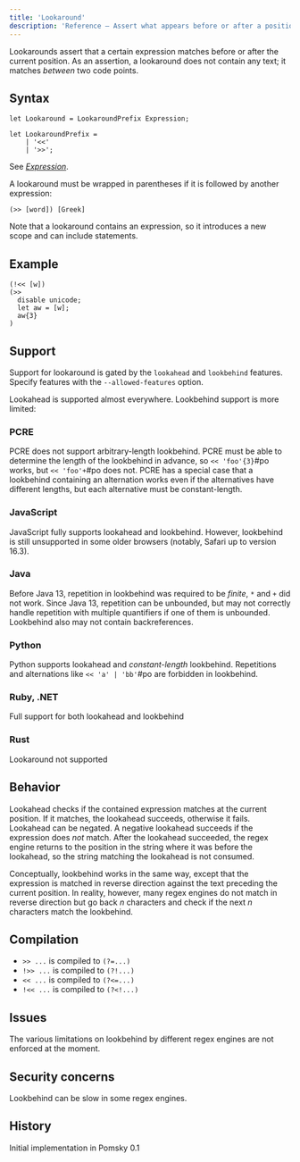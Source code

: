 ```yaml
---
title: 'Lookaround'
description: 'Reference – Assert what appears before or after a position'
---
```


Lookarounds assert that a certain expression matches before or after the current position. As an
assertion, a lookaround does not contain any text; it matches _between_ two code points.

## Syntax

```pomsky
let Lookaround = LookaroundPrefix Expression;

let LookaroundPrefix =
    | '<<'
    | '>>';
```

See _[Expression](/docs/reference/grammar/#expression)_.

A lookaround must be wrapped in parentheses if it is followed by another expression:

```pomsky
(>> [word]) [Greek]
```

Note that a lookaround contains an expression, so it introduces a new scope and can include
statements.

## Example

```pomsky
(!<< [w])
(>>
  disable unicode;
  let aw = [w];
  aw{3}
)
```

## Support

Support for lookaround is gated by the `lookahead` and `lookbehind` features. Specify features with
the `--allowed-features` option.

Lookahead is supported almost everywhere. Lookbehind support is more limited:

### PCRE

PCRE does not support arbitrary-length lookbehind. PCRE must be able to determine the length of
the lookbehind in advance, so `<< 'foo'{3}`#po works, but `<< 'foo'+`#po
does not. PCRE has a special case that a lookbehind containing an alternation works even if the
alternatives have different lengths, but each alternative must be constant-length.

### JavaScript

JavaScript fully supports lookahead and lookbehind. However, lookbehind is still unsupported in
some older browsers (notably, Safari up to version 16.3).

### Java

Before Java 13, repetition in lookbehind was required to be _finite_, `*` and `+` did not work.
Since Java 13, repetition can be unbounded, but may not correctly handle repetition with multiple
quantifiers if one of them is unbounded. Lookbehind also may not contain backreferences.

### Python

Python supports lookahead and _constant-length_ lookbehind. Repetitions and alternations like
`<< 'a' | 'bb'`#po are forbidden in lookbehind.

### Ruby, .NET

Full support for both lookahead and lookbehind

### Rust

Lookaround not supported

## Behavior

Lookahead checks if the contained expression matches at the current position. If it matches, the
lookahead succeeds, otherwise it fails. Lookahead can be negated. A negative lookahead succeeds if
the expression does _not_ match. After the lookahead succeeded, the regex engine returns to the
position in the string where it was before the lookahead, so the string matching the lookahead is
not consumed.

Conceptually, lookbehind works in the same way, except that the expression is matched in reverse
direction against the text preceding the current position. In reality, however, many regex engines
do not match in reverse direction but go back _n_ characters and check if the next _n_ characters
match the lookbehind.

## Compilation

- `>> ...` is compiled to `(?=...)`
- `!>> ...` is compiled to `(?!...)`
- `<< ...` is compiled to `(?<=...)`
- `!<< ...` is compiled to `(?<!...)`

## Issues

The various limitations on lookbehind by different regex engines are not enforced at the moment.

## Security concerns

Lookbehind can be slow in some regex engines.

## History

Initial implementation in Pomsky 0.1
